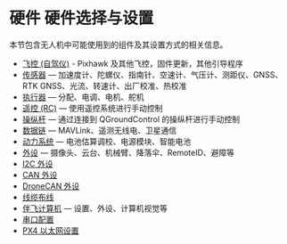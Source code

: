 # 硬件 硬件选择与设置

本节包含无人机中可能使用到的组件及其设置方式的相关信息。

- [飞控 (自驾仪)](../flight_controller/index.md) - Pixhawk 及其他飞控，固件更新，其他引导程序
- [传感器](../sensor/index.md) — 加速度计、陀螺仪、指南针、空速计、气压计、测距仪、GNSS、RTK GNSS、光流、转速计、出厂校准、热校准
- [执行器](../actuators/index.md) — 分配、电调、电机、舵机
- [遥控 (RC)](../getting_started/rc_transmitter_receiver.md) — 使用遥控系统进行手动控制
- [操纵杆](../config/joystick.md) — 通过连接到 QGroundControl 的操纵杆进行手动控制
- [数据链](../data_links/index.md) — MAVLink、遥测无线电、卫星通信
- [动力系统](../power_systems/index.md) — 电池估算调校、电源模块、智能电池
- [外设](../peripherals/index.md) — 摄像头、云台、机械臂、降落伞、RemoteID、避障等
- [I2C 外设](../sensor_bus/i2c_general.md)
- [CAN 外设](../can/index.md)
- [DroneCAN 外设](../dronecan/index.md)
- [线缆布线](../assembly/cable_wiring.md)
- [伴飞计算机](../companion_computer/index.md) — 设置、外设、计算机视觉等
- [串口配置](../peripherals/serial_configuration.md)
- [PX4 以太网设置](../advanced_config/ethernet_setup.md)